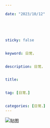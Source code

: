 ```yaml
---

date: "2023/10/12"





sticky: false


keyword: 日常，


description: 日常，


title: 


tag: [日常，]


categories: [日常，]
---
```

![贴图]()


